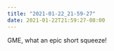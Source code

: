 ```yaml
---
title: "2021-01-22_21-59-27"
date: 2021-01-22T21:59:27-08:00
---
```


GME, what an epic short squeeze!
